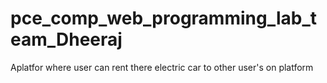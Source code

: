 # pce_comp_web_programming_lab_team_Dheeraj
Aplatfor where user can rent there electric car to other user's on platform
